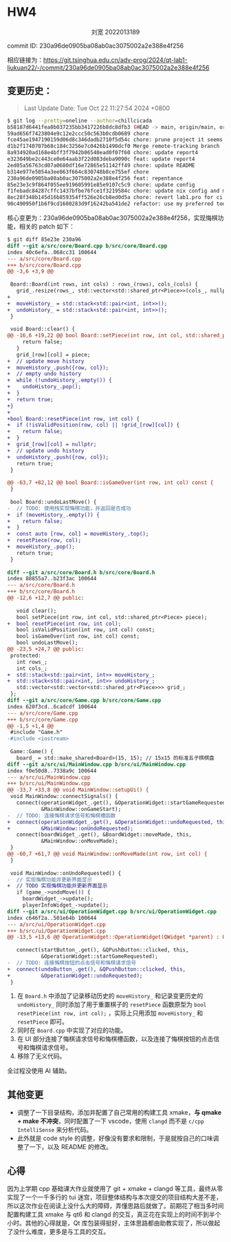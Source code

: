 # HW4

<center>刘宽 2022013189</center>

commit ID: 230a96de0905ba08ab0ac3075002a2e388e4f256

相应链接为：<https://git.tsinghua.edu.cn/adv-prog/2024/qt-lab1-liukuan22/-/commit/230a96de0905ba08ab0ac3075002a2e388e4f256>

## 变更历史：

> Last Update Date:  Tue Oct 22 11:27:54 2024 +0800

```bash
$ git log --pretty=oneline --author=chillcicada
b58187d6441fea0b037235bb3417226b8dc8dfb3 (HEAD -> main, origin/main, origin/HEAD) chore: add valgrind to check memory
59ad656f7423804e9c12e2ccc50c563b0cdb0689 chore
fce45ae1947190159d06d8c346dadb2710f5d54c chore: prune project it seems that i just pass the test without big modifying, :/
d1b2f1740707b68c184c3256e7c0426b1490dcf0 Merge remote-tracking branch 'origin/down'
8a934920ad168e4bff3f7942b06540ead0f07f60 chore: update report4
e323049be2c443ce0e64aab3f22d083deba9090c feat: update report4
2ed05a56763cd07a0680df16e72865e51142ff49 chore: update README
b314e977e5054a3ee863f664c830748b8ce755ef chore
230a96de0905ba08ab0ac3075002a2e388e4f256 feat: repentance
85e23e3c9f864f055ee919605991e85e9107c5c9 chore: update config
f1febadc84287cffc1437bfbe76fce1f3219584c chore: update nix config and modify settings
8ec28f348b145d16b859354ff526e26cb8ed0d5a chore: revert lab1.pro for ci
90c490950f1b6f9cd1600283d9f16242ba541de2 refactor: use my preferred toolchains
```

核心变更为：230a96de0905ba08ab0ac3075002a2e388e4f256，实现悔棋功能，相关的 patch 如下：

```diff
$ git diff 85e23e 230a96
diff --git a/src/core/Board.cpp b/src/core/Board.cpp
index 40c6efa..068cc31 100644
--- a/src/core/Board.cpp
+++ b/src/core/Board.cpp
@@ -3,6 +3,9 @@
 
 Board::Board(int rows, int cols) : rows_(rows), cols_(cols) {
   grid_.resize(rows_, std::vector<std::shared_ptr<Piece>>(cols_, nullptr));
+
+  moveHistory_ = std::stack<std::pair<int, int>>();
+  undoHistory_ = std::stack<std::pair<int, int>>();
 }
 
 void Board::clear() {
@@ -16,6 +19,22 @@ bool Board::setPiece(int row, int col, std::shared_ptr<Piece> piece) {
     return false;
   }
   grid_[row][col] = piece;
+  // update move history
+  moveHistory_.push({row, col});
+  // empty undo history
+  while (!undoHistory_.empty()) {
+    undoHistory_.pop();
+  }
+  return true;
+}
+
+bool Board::resetPiece(int row, int col) {
+  if (!isValidPosition(row, col) || !grid_[row][col]) {
+    return false;
+  }
+  grid_[row][col] = nullptr;
+  // update undo history
+  undoHistory_.push({row, col});
   return true;
 }
 
@@ -63,7 +82,12 @@ bool Board::isGameOver(int row, int col) const {
 }
 
 bool Board::undoLastMove() {
-  // TODO: 使用栈实现悔棋功能，并返回是否成功
+  if (moveHistory_.empty()) {
+    return false;
+  }
+  const auto [row, col] = moveHistory_.top();
+  resetPiece(row, col);
+  moveHistory_.pop();
   return true;
 }
 
diff --git a/src/core/Board.h b/src/core/Board.h
index 88855a7..b23f3ac 100644
--- a/src/core/Board.h
+++ b/src/core/Board.h
@@ -12,6 +12,7 @@ public:
 
   void clear();
   bool setPiece(int row, int col, std::shared_ptr<Piece> piece);
+  bool resetPiece(int row, int col);
   bool isValidPosition(int row, int col) const;
   bool isGameOver(int row, int col) const;
   bool undoLastMove();
@@ -23,5 +24,7 @@ public:
 protected:
   int rows_;
   int cols_;
+  std::stack<std::pair<int, int>> moveHistory_;
+  std::stack<std::pair<int, int>> undoHistory_;
   std::vector<std::vector<std::shared_ptr<Piece>>> grid_;
 };
diff --git a/src/core/Game.cpp b/src/core/Game.cpp
index 620f3cd..6cadcdf 100644
--- a/src/core/Game.cpp
+++ b/src/core/Game.cpp
@@ -1,5 +1,4 @@
 #include "Game.h"
-#include <iostream>
 
 Game::Game() {
   board_ = std::make_shared<Board>(15, 15); // 15x15 的标准五子棋棋盘
diff --git a/src/ui/MainWindow.cpp b/src/ui/MainWindow.cpp
index f0e50d8..7338a9c 100644
--- a/src/ui/MainWindow.cpp
+++ b/src/ui/MainWindow.cpp
@@ -33,7 +33,8 @@ void MainWindow::setupUi() {
 void MainWindow::connectSignals() {
   connect(operationWidget_.get(), &OperationWidget::startGameRequested, this,
           &MainWindow::onGameStart);
-  // TODO: 连接悔棋请求信号和悔棋槽函数
+  connect(operationWidget_.get(), &OperationWidget::undoRequested, this,
+          &MainWindow::onUndoRequested);
   connect(boardWidget_.get(), &BoardWidget::moveMade, this,
           &MainWindow::onMoveMade);
 }
@@ -60,7 +61,7 @@ void MainWindow::onMoveMade(int row, int col) {
 }
 
 void MainWindow::onUndoRequested() {
-  // 实现悔棋功能并更新界面显示
+  // TODO 实现悔棋功能并更新界面显示
   if (game_->undoMove()) {
     boardWidget_->update();
     playerInfoWidget_->update();
diff --git a/src/ui/OperationWidget.cpp b/src/ui/OperationWidget.cpp
index c646f2a..501e64b 100644
--- a/src/ui/OperationWidget.cpp
+++ b/src/ui/OperationWidget.cpp
@@ -13,5 +13,6 @@ OperationWidget::OperationWidget(QWidget *parent) : QWidget(parent) {
 
   connect(startButton_.get(), &QPushButton::clicked, this,
           &OperationWidget::startGameRequested);
-  // TODO: 连接悔棋按钮的点击信号和悔棋请求信号
+  connect(undoButton_.get(), &QPushButton::clicked, this,
+          &OperationWidget::undoRequested);
 }
```

1. 在 `Board.h` 中添加了记录移动历史的 `moveHistory_` 和记录变更历史的 `undoHistory_` 同时添加了用于重置棋子的 `resetPiece` 函数原型为 `bool resetPiece(int row, int col);` ，实际上只用添加 `moveHistory_` 和 `resetPiece` 即可。
2. 同时在 `Board.cpp` 中实现了对应的功能。
3. 在 UI 部分连接了悔棋请求信号和悔棋槽函数，以及连接了悔棋按钮的点击信号和悔棋请求信号。
4. 移除了无义代码。

全过程没使用 AI 辅助。

## 其他变更

- 调整了一下目录结构，添加并配置了自己常用的构建工具 xmake，**与 qmake + make 不冲突**，同时配置了一下 vscode，使用 `clangd` 而不是 `c/cpp IntelliSense` 来分析代码。
- 此外就是 code style 的调整，好像没有要求和限制，于是就按自己的口味调整了一下，以及 README 的修改。

## 心得

因为上学期 cpp 基础课大作业就使用了 git + xmake + clangd 等工具，最终从零实现了一个一千多行的 tui 迷宫，项目整体结构与本次提交的项目结构大差不差，所以这次作业在阅读上没什么大的障碍，弄懂思路后就做了。前期花了相当多时间配置构建工具 xmake 与 qt6 和 clangd 的交互，真正花在实现上的时间不到半个小时。其他的心得就是，Qt 库包装得挺好，主体思路都由助教实现了，所以做起了没什么难度，更多是与工具的交互。

